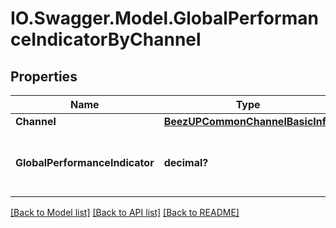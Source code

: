 # IO.Swagger.Model.GlobalPerformanceIndicatorByChannel
## Properties

Name | Type | Description | Notes
------------ | ------------- | ------------- | -------------
**Channel** | [**BeezUPCommonChannelBasicInfo**](BeezUPCommonChannelBasicInfo.md) |  | 
**GlobalPerformanceIndicator** | **decimal?** | Indicates the global performance indicator for this channel | 

[[Back to Model list]](../README.md#documentation-for-models) [[Back to API list]](../README.md#documentation-for-api-endpoints) [[Back to README]](../README.md)

